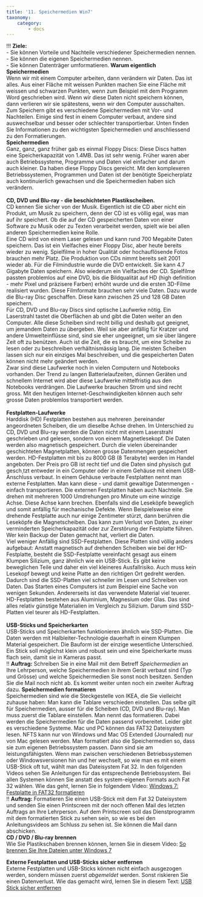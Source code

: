 ```yaml
---
title: '11. Speichermedien Win7'
taxonomy:
    category:
        - docs
---
```


!!! **Ziele:** <br>- Sie können Vorteile und Nachteile verschiedener Speichermedien nennen.<br>- Sie können die eigenen Speichermedien nennen. <br>- Sie können Datenträger umformatieren.
**Warum eigentlich Speichermedien**<br>
Wenn wir mit einem Computer arbeiten, dann verändern wir Daten. Das ist alles. Aus einer Fläche mit weissen Punkten machen Sie eine Fläche mit weissen und schwarzen Punkten, wenn zum Beispiel mit dem Programm Word geschrieben wird. Wenn wir diese Daten nicht speichern können, dann verlieren wir sie spätestens, wenn wir den Computer ausschalten.<br>
Zum Speichern gibt es verschiedene Speichermedien mit Vor- und Nachteilen. Einige sind fest in einem Computer verbaut, andere sind auswechselbar und besser oder schlechter transportierbar. Unten finden Sie Informationen zu den wichtigsten Speichermedien und anschliessend zu den Formatierungen.<br>
**Speichermedien**<br>
Ganz, ganz, ganz früher gab es einmal Floppy Discs: Diese Discs hatten eine Speicherkapazität von 1.4MB. Das ist sehr wenig. Früher waren aber auch Betriebssysteme, Programme und Daten viel einfacher und darum auch kleiner. Da haben diese Floppy Discs gereicht. Mit den komplexeren Betriebssystemen, Programmen und Daten ist der benötigte Speicherplatz auch kontinuierlich gewachsen und die Speichermedien haben sich verändern. <br><br>
**CD, DVD und Blu-ray - die beschichteten Plastikscheiben.**<br>
CD kennen Sie sicher von der Musik. Eigentlich ist die CD aber nicht ein Produkt, um Musik zu speichern, denn der CD ist es völlig egal, was man auf ihr speichert. Ob die auf der CD gespeicherten Daten von einer Software zu Musik oder zu Texten verarbeitet werden, spielt wie bei allen anderen Speichermedien keine Rolle. <br>
Eine CD wird von einem Laser gelesen und kann rund 700 Megabite Daten speichern. Das ist ein Vielfaches einer Floppy Disc, aber heute bereits wieder zu wenig. Spielfilme in hoher Qualität oder hochauflösende Fotos brauchen mehr Platz. Die Produktion von CDs nimmt bereits seit 2001 wieder ab. Für die Filmindustrie wurde die DVD entwickelt. Sie kann 4.7 Gigabyte Daten speichern. Also wiederum ein Vielfaches der CD. Spielfilme passten problemlos auf eine DVD, bis die Bildqualität auf HD (high definition - mehr Pixel und präzisere Farben) erhöht wurde und die ersten 3D-Filme realisiert wurden. Diese Filmformate brauchen sehr viele Daten. Dazu wurde die Blu-ray Disc geschaffen. Diese kann zwischen 25 und 128 GB Daten speichern. <br>
Für CD, DVD und Blu-ray Discs sind optische Laufwerke nötig. Ein Laserstrahl tastet die Oberflächen ab und gibt die Daten weiter an den Computer. Alle diese Scheiben sind recht billig und deshalb gut geeignet, um jemandem Daten  zu übergeben. Weil sie aber anfällig für Kratzer und andere Umwelteinflüsse sind, sind sie eher ungeeignet, um sie über längere Zeit oft zu benützen. Auch ist die Zeit, die es braucht, um eine Scheibe zu lesen oder zu beschreiben verhältnismässig lang. Die meisten Scheiben lassen sich nur ein einziges Mal beschreiben, und die gespeicherten Daten können nicht mehr geändert werden. <br>
Zwar sind diese Laufwerke noch in vielen Computern und Notebooks vorhanden. Der Trend zu langen Batterielaufzeiten, dünnen Geräten und schnellem Internet wird aber diese Laufwerke mittelfristig aus den Notebooks verdrängen. Die Laufwerke brauchen Strom und sind recht gross. Mit den heutigen Internet-Geschwindigkeiten können auch sehr grosse Daten problemlos transportiert werden.<br><br>
**Festplatten-Laufwerke**<br>
Harddisk (HD) Festplatten bestehen aus mehreren ¸bereinander angeordneten Scheiben, die um dieselbe Achse drehen. Im Unterschied zu CD, DVD und Blu-ray werden die Daten nicht mit einem Laserstrahl geschrieben und gelesen, sondern von einem Magnetlesekopf. Die Daten werden also magnetisch gespeichert. Durch die vielen übereinander geschichteten Magnetplatten, können grosse Datenmengen gespeichert werden. HD-Festplatten mit bis zu 8000 GB (8 Terabyte) werden im Handel angeboten. Der Preis pro GB ist recht tief und die Daten sind physisch gut gesch¸tzt entweder in ein Computer oder in einem Gehäuse mit einem USB-Anschluss verbaut. In einem Gehäuse verbaute Festplatten nennt man externe Festplatten. Man kann diese - und damit gewaltige Datenmengen - einfach transportieren. Die externen Festplatten haben auch Nachteile. Sie drehen mit mehreren 1000 Umdrehungen pro Minute um eine winzige Achse. Diese Achse kann brechen. Ebenfalls sind die Leseköpfe beweglich und somit anfällig für mechanische Defekte. Wenn Beispielsweise eine drehende Festplatte auch nur einige Zentimeter stürzt, dann berühren die Leseköpfe die Magnetscheiben. Das kann zum Verlust von Daten, zu einer verminderten Speicherkapazität oder zur Zerstörung der Festplatte führen. Wer kein Backup der Daten gemacht hat, verliert die Daten.<br>
Viel weniger Anfällig sind SSD-Festplatten. Diese Platten sind völlig anders aufgebaut: Anstatt magnetisch auf drehenden Scheiben wie bei der HD-Festplatte, besteht die SSD-Festplatte vereinfacht gesagt aus einem Klumpen Silizium, ganz ähnlich wie ein USB-Stick. Es gibt keine beweglichen Teile und daher ein viel kleineres Ausfallrisiko. Auch muss kein Lesekopf bewegt und keine Platte an den richtigen Ort gedreht werden. Dadurch sind die SSD-Platten viel schneller im Lesen und Schreiben von Daten. Das Starten eines Computers ist zum Beispiel eine Sache von wenigen Sekunden. Andererseits ist das verwendete Material viel teuerer. HD-Festplatten bestehen aus Aluminium, Magnesium oder Glas. Das sind alles relativ günstige Materialien im Vergleich zu Silizium. Darum sind SSD-Platten viel teurer als HD-Festplatten.<br><br>
**USB-Sticks und Speicherkarten**<br>
USB-Sticks und Speicherkarten funktionieren ähnlich wie SSD-Platten. Die Daten werden mit Halbleiter-Technologie dauerhaft in einem Klumpen Material gespeichert. Die Bauform ist der einzige wesentliche Unterschied. Ein Stick soll möglichst klein und robust sein und eine Speicherkarte muss flach sein, damit sie in Kameras passt. <br>
!! **Auftrag:** Schreiben Sie in eine Mail mit dem Betreff *Speichermedien* an Ihre Lehrperson, welche Speichermedien in ihrem Gerät verbaut sind (Typ und Grösse) und welche Speichermedien Sie sonst noch besitzen. Senden Sie die Mail noch nicht ab. Es kommt weiter unten noch ein zweiter Auftrag dazu.
**Speichermedien formatieren**<br>
Speichermedien sind wie die Steckgestelle von IKEA, die Sie vielleicht zuhause haben: Man kann die Tablare verschieden einstellen. Das selbe gilt für Speichermedien, ausser für die Scheiben (CD, DVD und Blu-ray). Man muss zuerst die Tablare einstellen. Man nennt das formatieren. Dabei werden die Speichermedien für die Daten passend vorbereitet. Leider gibt es verschiedene Systeme. Mac und PC können das FAT32 Dateisystem lesen. NFTS kann nur von Windows und Mac OS Extended (Journaled) nur von Mac gelesen werden. Man formatiert also die Speichermedien so, dass sie zum eigenen Betriebssystem passen. Dann sind sie am leistungsfähigsten. Wenn man zwischen verschiedenen Betriebssystemen oder Windowsversionen hin und her wechselt, so wie man es mit einem USB-Stick oft tut, wählt man das Dateisystem Fat 32. In den folgenden Videos sehen Sie Anleitungen für das entsprechende Betriebssystem. Bei allen Systemen können Sie anstatt des system-eigenen Formats auch Fat 32 wählen. Wie das geht, lernen Sie in folgendem Video: [Windows 7: Festplatte in FAT32 formatieren](https://www.youtube.com/watch?v=61YP0YsL5Fg)<br>
!! **Auftrag:** Formatieren Sie einen USB-Stick mit dem Fat 32 Dateisystem und senden Sie einen Printscreen mit der noch offenen Mail des letzten Auftrags an Ihre Lehrperson. Auf dem Printscreen soll das Dienstprogramm mit dem formatierten Stick zu sehen sein, so wie es bei den Anleitungsvideos am Schluss zu sehen ist. Sie können die Mail dann abschicken.<br>
**CD / DVD / Blu-ray brennen**<br>
Wie Sie Plastikschaben brennen können, lernen Sie in diesem Video: [So brennen Sie Ihre Dateien unter Windows 7](https://www.youtube.com/watch?v=xnWKAQnrWjM|)<br>

**Externe Festplatten und USB-Sticks sicher entfernen**<br>
Externe Festplatten und USB-Sticks können nicht einfach ausgezogen werden, sondern müssen zuerst *abgemeldet* werden. Sonst riskieren Sie einen Datenverlust. Wie das gemacht wird, lernen Sie in diesem Text: [USB Stick sicher entfernen](http://praxistipps.chip.de/usb-stick-sicher-entfernen-warum-ist-das-noetig_12021)





